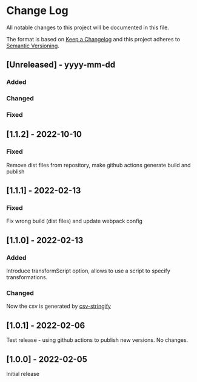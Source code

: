 
# Change Log
All notable changes to this project will be documented in this file.

The format is based on [Keep a Changelog](http://keepachangelog.com/)
and this project adheres to [Semantic Versioning](http://semver.org/).

## [Unreleased] - yyyy-mm-dd
### Added
### Changed
### Fixed

## [1.1.2] - 2022-10-10
### Fixed
Remove dist files from repository, make github actions generate build and publish

## [1.1.1] - 2022-02-13
### Fixed
Fix wrong build (dist files) and update webpack config

## [1.1.0] - 2022-02-13
### Added
Introduce transformScript option, allows to use a script to specify transformations.
### Changed
Now the csv is generated by [csv-stringify](https://csv.js.org/stringify/)

## [1.0.1] - 2022-02-06
Test release - using github actions to publish new versions. No changes.

## [1.0.0] - 2022-02-05
Initial release
